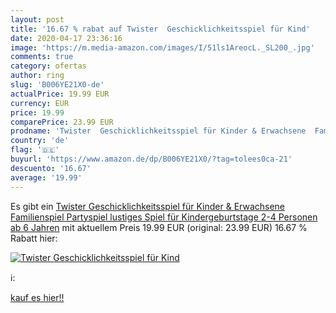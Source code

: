 ```yaml
---
layout: post
title: '16.67 % rabat auf Twister  Geschicklichkeitsspiel für Kind'
date: 2020-04-17 23:36:16
image: 'https://m.media-amazon.com/images/I/51ls1AreocL._SL200_.jpg'
comments: true
category: ofertas
author: ring
slug: 'B006YE21X0-de'
actualPrice: 19.99 EUR
currency: EUR
price: 19.99
comparePrice: 23.99 EUR
prodname: 'Twister  Geschicklichkeitsspiel für Kinder & Erwachsene  Familienspiel  Partyspiel  lustiges Spiel für Kindergeburtstage  2-4 Personen  ab 6 Jahren'
country: 'de'
flag: '🇩🇪'
buyurl: 'https://www.amazon.de/dp/B006YE21X0/?tag=tolees0ca-21'
descuento: '16.67'
average: '19.99'
---
```


Es gibt ein [Twister  Geschicklichkeitsspiel für Kinder & Erwachsene  Familienspiel  Partyspiel  lustiges Spiel für Kindergeburtstage  2-4 Personen  ab 6 Jahren](https://www.amazon.de/dp/B006YE21X0/?tag=tolees0ca-21) mit aktuellem Preis 19.99 EUR (original: 23.99 EUR) 16.67 % Rabatt hier:

[![Twister  Geschicklichkeitsspiel für Kind](https://m.media-amazon.com/images/I/51ls1AreocL._SL200_.jpg)](https://www.amazon.de/dp/B006YE21X0/?tag=tolees0ca-21)

ℹ️:


[kauf es hier!!](https://www.amazon.de/dp/B006YE21X0/?tag=tolees0ca-21)

